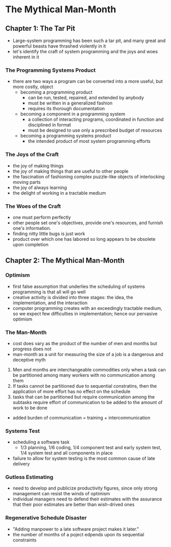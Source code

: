 # The Mythical Man-Month
## Chapter 1: The Tar Pit
- Large-system programming has been such a tar pit, and many great and powerful beasts have thrashed violently in it
- let's identify the craft of system programming and the joys and woes inherent in it
### The Programming Systems Product
- there are two ways a program can be converted into a more useful, but more costly, object
  - becoming a programming product
    - can be run, tested, repaired, and extended by anybody
    - must be written in a generalized fashion
    - requires its thorough documentation
  - becoming a component in a programming system
    - a collection of interacting programs, coordinated in function and disciplined in format
    - must be designed to use only a prescribed budget of resources
  - becoming a programming systems product
    - the intended product of most system programming efforts
### The Joys of the Craft
- the joy of making things
- the joy of making things that are useful to other people
- the fascination of fashioning complex puzzle-like objects of interlocking moving parts
- the joy of always learning
- the delight of working in a tractable medium
### The Woes of the Craft
- one must perform perfectly
- other people set one's objectives, provide one's resources, and furnish one's information.
- finding nitty little bugs is just work
- product over which one has labored so long appears to be obsolete upon completion

## Chapter 2: The Mythical Man-Month
### Optimism
- first false assumption that underlies the scheduling of systems programming is that all will go well
- creative activity is divided into three stages: the idea, the implementation, and the interaction
- computer programming creates with an exceedingly tractable medium, so we expect few difficulties in implementation; hence our pervasive optimism
### The Man-Month
- cost does vary as the product of the number of men and months but progress does not
- man-month as a unit for measuring the size of a job is a dangerous and deceptive myth
1. Men and months are interchangeable commodities only when a task can be partitioned among many workers with no communication among them
2. If tasks cannot be partitioned due to sequential constratins, then the application of more effort has no effect on the schedule
3. tasks that can be partitioned but require communication among the subtasks require effort of communication to be added to the amount of work to be done
  - added burden of communication = training + intercommunication
### Systems Test
- scheduling a software task
  - 1/3 planning, 1/6 coding, 1/4 component test and early system test, 1/4 system test and all components in place
- failure to allow for system testing is the most common cause of late delivery
### Gutless Estimating
- need to develop and publicize productivity figures, since only strong management can resist the winds of optimism
- individual managers need to defend their estimates with the assurance that their poor estimates are better than wish-drived ones
### Regenerative Schedule Disaster
- "Adding manpower to a late software project makes it later."
- the number of months of a poject edpends upon its sequential constraints
